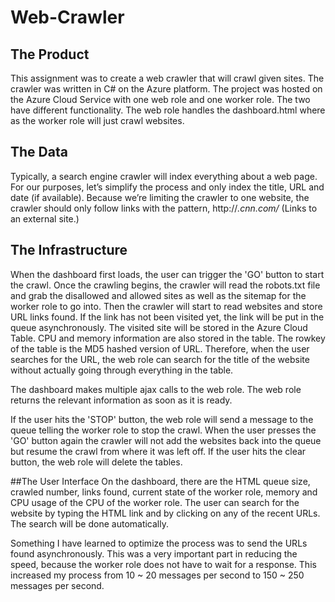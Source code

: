 # Web-Crawler

## The Product

This assignment was to create a web crawler that will crawl given sites. The 
crawler was written in C# on the Azure platform. The project was hosted on the
Azure Cloud Service with one web role and one worker role. The two have different
functionality. The web role handles the dashboard.html where as the worker role
will just crawl websites.

## The Data

Typically, a search engine crawler will index everything about a web page. For our purposes, let’s simplify the process and only index the title, URL and date (if available). Because we’re limiting the crawler to one website, the crawler should only follow links with the pattern, http://*.cnn.com/* (Links to an external site.)

## The Infrastructure
When the dashboard first loads, the user can trigger the 'GO' button to start the
crawl. Once the crawling begins, the crawler will read the robots.txt file and
grab the disallowed and allowed sites as well as the sitemap for the worker role
to go into. Then the crawler will start to read websites and store URL links found.
If the link has not been visited yet, the link will be put in the queue asynchronously.
The visited site will be stored in the Azure Cloud Table. CPU and memory information
are also stored in the table. The rowkey of the table is the MD5 hashed version of
URL. Therefore, when the user searches for the URL, the web role can search for the
title of the website without actually going through everything in the table.

The dashboard makes multiple ajax calls to the web role. The web role returns the
relevant information as soon as it is ready.

If the user hits the 'STOP' button, the web role will send a message to the queue
telling the worker role to stop the crawl. When the user presses the 'GO' button 
again the crawler will not add the websites back into the queue but resume the
crawl from where it was left off. If the user hits the clear button, the web role 
will delete the tables.

##The User Interface
On the dashboard, there are the HTML queue size, crawled number, links found, current
state of the worker role, memory and CPU usage of the CPU of the worker role. The 
user can search for the website by typing the HTML link and by clicking on any of the
recent URLs. The search will be done automatically.

Something I have learned to optimize the process was to send the URLs found asynchronously.
This was a very important part in reducing the speed, because the worker role does not
have to wait for a response. This increased my process from 10 \~ 20 messages per second to
150 \~ 250 messages per second.
